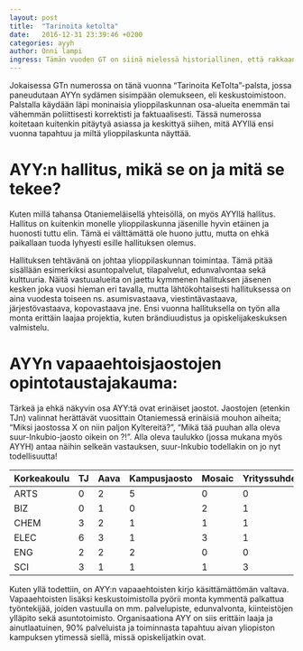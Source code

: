 ```yaml
---
layout: post
title:  "Tarinoita ketolta"
date:   2016-12-31 23:39:46 +0200
categories: ayyh
author: Onni lampi
ingress: Tämän vuoden GT on siinä mielessä historiallinen, että rakkaan ylioppilaskuntamme, AYYn, hallituksesta 20% kuuluu toimituskuntaan! Tämä tuo mukanaan mielenkiintoisia synergiaetuja, joita kultainen toimitus aikoo häikäilemättä käyttää hyödykseen jopa ylioppilaskunnan vakauden ja hallituksen luottamuksen kustannuksella.
---
```


Jokaisessa GTn numerossa on tänä vuonna “Tarinoita KeTolta”-palsta, jossa paneudutaan AYYn sydämen sisimpään olemukseen, eli keskustoimistoon. Palstalla käydään läpi moninaisia ylioppilaskunnan osa-alueita enemmän tai vähemmän poliittisesti korrektisti ja faktuaalisesti. Tässä numerossa koitetaan kuitenkin pitäytyä asiassa ja keskittyä siihen, mitä AYYllä ensi vuonna tapahtuu ja miltä ylioppilaskunta näyttää.

# AYY:n hallitus, mikä se on ja mitä se tekee?

Kuten millä tahansa Otaniemeläisellä yhteisöllä, on myös AYYllä hallitus. Hallitus on kuitenkin monelle ylioppilaskunna jäsenille hyvin etäinen ja huonosti tuttu elin. Tämä ei välttämättä ole huono juttu, mutta on ehkä paikallaan tuoda lyhyesti esille hallituksen olemus.

Hallituksen tehtävänä on johtaa ylioppilaskunnan toimintaa. Tämä pitää sisällään esimerkiksi asuntopalvelut, tilapalvelut, edunvalvontaa sekä kulttuuria. Näitä vastuualueita on jaettu kymmenen hallituksen jäsenen kesken joka vuosi hieman eri tavalla, mutta lähtökohtaisesti hallituksessa on aina vuodesta toiseen ns. asumisvastaava, viestintävastaava, järjestövastaava, kopovastaava jne. Ensi vuonna hallituksella on työn alla monta erittäin laajaa projektia, kuten brändiuudistus ja opiskelijakeskuksen valmistelu.

# AYYn vapaaehtoisjaostojen opintotaustajakauma:

Tärkeä ja ehkä näkyvin osa AYY:tä ovat erinäiset jaostot. Jaostojen (etenkin TJn) valinnat herättävät vuosittain Otaniemessä erinäisiä mouhon aiheita; “Miksi jaostossa X on niin paljon Kyltereitä?”, “Mikä tää puuhan alla oleva suur-Inkubio-jaosto oikein on ?!”. Alla oleva taulukko (jossa mukana myös AYYH) antaa näihin selkeän vastauksen, suur-Inkubio todellakin on jo nyt todellisuutta!

| Korkeakoulu | TJ | Aava | Kampusjaosto | Mosaic | Yrityssuhdejaosto | AYYH | Yhteensä |
|-------------|----|------|--------------|--------|-------------------|------|----------|
| ARTS        | 0  | 2    | 5            | 0      | 0                 | 0    | 7        |
| BIZ         | 0  | 1    | 0            | 2      | 1                 | 2    | 6        |
| CHEM        | 3  | 2    | 1            | 1      | 1                 | 0    | 8        |
| ELEC        | 6  | 3    | 1            | 3      | 1                 | 3    | 17       |
| ENG         | 2  | 2    | 2            | 0      | 0                 | 2    | 8        |
| SCI         | 3  | 1    | 1            | 1      | 3                 | 3    | 12       |

Kuten yllä todettiin, on AYY:n vapaaehtoisten kirjo käsittämättömän valtava. Vapaaehtoisten lisäksi keskustoimistolla pyörii monta kymmentä palkattua työntekijää, joiden vastuulla on mm.  palvelupiste, edunvalvonta, kiinteistöjen ylläpito sekä asuntotoimisto. Organisaationa AYY on siis erittäin laaja ja ainutlaatuinen, 90% palveluista ja toiminnasta tapahtuu aivan yliopiston kampuksen ytimessä siellä, missä opiskelijatkin ovat.
